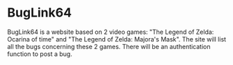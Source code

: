 # BugLink64

BugLink64 is a website based on 2 video games: "The Legend of Zelda: Ocarina of time" and "The Legend of Zelda: Majora's Mask".
The site will list all the bugs concerning these 2 games. There will be an authentication function to post a bug.
